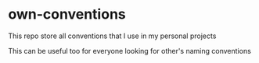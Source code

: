 # own-conventions

This repo store all conventions that I use in my personal projects

This can be useful too for everyone looking for other's naming conventions

